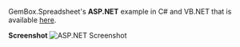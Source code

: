 GemBox.Spreadsheet's **ASP.NET** example in C# and VB.NET that is available [here](https://www.gemboxsoftware.com/spreadsheet/examples/asp-net-excel-export/5101).

**Screenshot**
![ASP.NET Screenshot](https://www.gemboxsoftware.com/Spreadsheet/Examples/Content/ASP.NET/ASP.NET/AspNet.png)